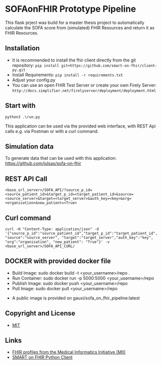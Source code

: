 # SOFAonFHIR Prototype Pipeline

This flask prject was build for a master thesis project to automatically calculate the SOFA score from (simulated) 
FHIR Resources and return it as FHIR Resources.

## Installation
- It is recommended to install the fhir client directly from the git repository:
`pip install git+https://github.com/smart-on-fhir/client-py.git `
- Install Requirements:
`pip install -r requirements.txt`
- Adjust your config.py
- You can use an open FHIR Test Server or create your own Firely Server: 
`http://docs.simplifier.net/firelyserver/deployment/deployment.html`

## Start with
`python3 .\run.py`

This application can be used via the provided web interface, with REST Api calls e.g. via Postman or with a curl 
command.

## Simulation data
To generate data that can be used with this application: https://github.com/julsas/sofa-on-fhir

## REST API Call
`<base_url_server>/SOFA_API/?source_p_id=<source_patient_id>&target_p_id=<target_patient_id>&source=<source_server>&target=<target_server>&auth_key=<key>&org=<organisation>&new_patient=<True>`

## Curl command
`curl -H "Content-Type: application/json" -d '{"source_p_id":"source_patient_id","target_p_id":"target_patient_id", "source":"source_server", "target":"target_server","auth_key":"key", "org":"organisation", "new_patient": "True"}' -v <base_url_server>/SOFA_API_CURL/`

## DOCKER with provided docker file
- Build Image: sudo docker build -t <your_username>/repo .
- Run Container: sudo docker run -p 5000:5000 <your_username>/repo 
- Publish Image: sudo docker push <your_username>/repo
- Pull Image: sudo docker pull <your_username>/repo

* A public image is provided on gauxi/sofa_on_fhir_pipeline:latest

## Copyright and License
* [MIT](https://tldrlegal.com/license/mit-license)

## Links
* [FHIR profiles from the Medical Informatics Initiative (MII)](https://simplifier.net/organization/koordinationsstellemii)
* [SMART on FHIR Python Client](http://docs.smarthealthit.org/client-py/index.html)
